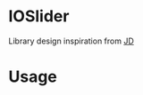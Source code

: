 # IOSlider

Library design inspiration from [JD](https://dribbble.com/shots/6315813-HomeApp-dark-light-mode)

# Usage